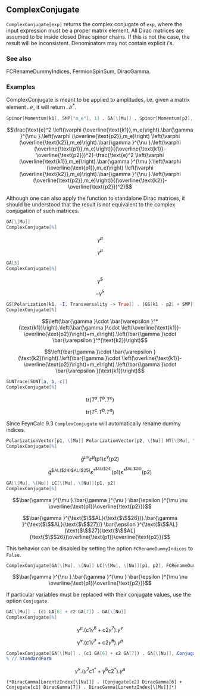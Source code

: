 ##  ComplexConjugate 

`ComplexConjugate[exp]` returns the complex conjugate of `exp`, where the input expression must be a proper matrix element. All Dirac matrices are assumed to be inside closed Dirac spinor chains. If this is not the case, the result will be inconsistent. Denominators may not contain explicit $i$'s.

###  See also 

FCRenameDummyIndices, FermionSpinSum, DiracGamma.

###  Examples 

ComplexConjugate is meant to be applied to amplitudes, i.e. given a matrix element $\mathcal{M}$, it will return $\mathcal{M}^\ast$.

```mathematica
Spinor[Momentum[k1], SMP["m_e"], 1] . GA[\[Mu]] . Spinor[Momentum[p2], SMP["m_e"], 1]*Spinor[Momentum[k2], SMP["m_e"], 1] . GA[\[Nu]] . Spinor[Momentum[p1], SMP["m_e"], 1]*FAD[k1 - p2, Dimension -> 4]*SMP["e"]^2 - Spinor[Momentum[k1], SMP["m_e"], 1] . GA[\[Mu]] . Spinor[Momentum[p1], SMP["m_e"], 1]*Spinor[Momentum[k2], SMP["m_e"], 1] . GA[\[Nu]] . Spinor[Momentum[p2], SMP["m_e"], 1]*FAD[k2 - p2, Dimension -> 4]*SMP["e"]^2
```

$$\frac{\text{e}^2 \left(\varphi (\overline{\text{k1}},m_e)\right).\bar{\gamma }^{\mu }.\left(\varphi (\overline{\text{p2}},m_e)\right) \left(\varphi (\overline{\text{k2}},m_e)\right).\bar{\gamma }^{\nu }.\left(\varphi (\overline{\text{p1}},m_e)\right)}{(\overline{\text{k1}}-\overline{\text{p2}})^2}-\frac{\text{e}^2 \left(\varphi (\overline{\text{k1}},m_e)\right).\bar{\gamma }^{\mu }.\left(\varphi (\overline{\text{p1}},m_e)\right) \left(\varphi (\overline{\text{k2}},m_e)\right).\bar{\gamma }^{\nu }.\left(\varphi (\overline{\text{p2}},m_e)\right)}{(\overline{\text{k2}}-\overline{\text{p2}})^2}$$

Although one can also apply the function to standalone Dirac matrices, it should be understood that the result is not equivalent to the complex conjugation of such matrices.

```mathematica
GA[\[Mu]]
ComplexConjugate[%]
```

$$\bar{\gamma }^{\mu }$$

$$\bar{\gamma }^{\mu }$$

```mathematica
GA[5]
ComplexConjugate[%]
```

$$\bar{\gamma }^5$$

$$-\bar{\gamma }^5$$

```mathematica
GS[Polarization[k1, -I, Transversality -> True]] . (GS[k1 - p2] + SMP["m_e"]) . GS[Polarization[k2, -I, Transversality -> True]]
ComplexConjugate[%]
```

$$\left(\bar{\gamma }\cdot \bar{\varepsilon }^*(\text{k1})\right).\left(\bar{\gamma }\cdot \left(\overline{\text{k1}}-\overline{\text{p2}}\right)+m_e\right).\left(\bar{\gamma }\cdot \bar{\varepsilon }^*(\text{k2})\right)$$

$$\left(\bar{\gamma }\cdot \bar{\varepsilon }(\text{k2})\right).\left(\bar{\gamma }\cdot \left(\overline{\text{k1}}-\overline{\text{p2}}\right)+m_e\right).\left(\bar{\gamma }\cdot \bar{\varepsilon }(\text{k1})\right)$$

```mathematica
SUNTrace[SUNT[a, b, c]]
ComplexConjugate[%]
```

$$\text{tr}(T^a.T^b.T^c)$$

$$\text{tr}(T^c.T^b.T^a)$$

Since FeynCalc 9.3 `ComplexConjugate` will automatically rename dummy indices.

```mathematica
PolarizationVector[p1, \[Mu]] PolarizationVector[p2, \[Nu]] MT[\[Mu], \[Nu]]
ComplexConjugate[%]
```

$$\bar{g}^{\mu \nu } \bar{\varepsilon }^{\mu }(\text{p1}) \bar{\varepsilon }^{\nu }(\text{p2})$$

$$\bar{g}^{\text{$\$$AL}(\text{$\$$24})\text{$\$$AL}(\text{$\$$25})} \bar{\varepsilon }^*^{\text{$\$$AL}(\text{$\$$24})}(\text{p1}) \bar{\varepsilon }^*^{\text{$\$$AL}(\text{$\$$25})}(\text{p2})$$

```mathematica
GA[\[Mu], \[Nu]] LC[\[Mu], \[Nu]][p1, p2]
ComplexConjugate[%]
```

$$\bar{\gamma }^{\mu }.\bar{\gamma }^{\nu } \bar{\epsilon }^{\mu \nu \overline{\text{p1}}\overline{\text{p2}}}$$

$$\bar{\gamma }^{\text{$\$$AL}(\text{$\$$26})}.\bar{\gamma }^{\text{$\$$AL}(\text{$\$$27})} \bar{\epsilon }^{\text{$\$$AL}(\text{$\$$27})\text{$\$$AL}(\text{$\$$26})\overline{\text{p1}}\overline{\text{p2}}}$$

This behavior can be disabled by setting the option `FCRenameDummyIndices` to `False`.

```mathematica
ComplexConjugate[GA[\[Mu], \[Nu]] LC[\[Mu], \[Nu]][p1, p2], FCRenameDummyIndices -> False]
```

$$\bar{\gamma }^{\nu }.\bar{\gamma }^{\mu } \bar{\epsilon }^{\mu \nu \overline{\text{p1}}\overline{\text{p2}}}$$

If particular variables must be replaced with their conjugate values, use the option `Conjugate`.

```mathematica
GA[\[Mu]] . (c1 GA[6] + c2 GA[7]) . GA[\[Nu]]
ComplexConjugate[%]
```

$$\bar{\gamma }^{\mu }.\left(\text{c1} \bar{\gamma }^6+\text{c2} \bar{\gamma }^7\right).\bar{\gamma }^{\nu }$$

$$\bar{\gamma }^{\nu }.\left(\text{c1} \bar{\gamma }^7+\text{c2} \bar{\gamma }^6\right).\bar{\gamma }^{\mu }$$

```mathematica
ComplexConjugate[GA[\[Mu]] . (c1 GA[6] + c2 GA[7]) . GA[\[Nu]], Conjugate -> {c1, c2}]
% // StandardForm
```

$$\bar{\gamma }^{\nu }.\left(\bar{\gamma }^7 \text{c1}^*+\bar{\gamma }^6 \text{c2}^*\right).\bar{\gamma }^{\mu }$$

```
(*DiracGamma[LorentzIndex[\[Nu]]] . (Conjugate[c2] DiracGamma[6] + Conjugate[c1] DiracGamma[7]) . DiracGamma[LorentzIndex[\[Mu]]]*)
```